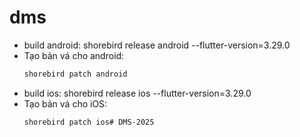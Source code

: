 # dms

 

- build android: shorebird release android --flutter-version=3.29.0 
- Tạo bản vá cho android:
    ```bash
    shorebird patch android


- build ios: shorebird release ios --flutter-version=3.29.0 
- Tạo bản vá cho iOS:
    ```bash
    shorebird patch ios# DMS-2025
